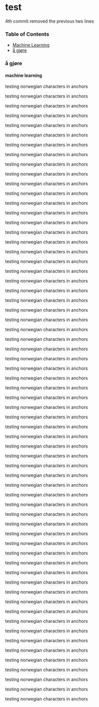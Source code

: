 # test
4th commit removed the previous two lines


### Table of Contents
* [Machine Learning](#machine-learning)  
* [å gjøre](##%C3%A5-gj%C3%B8re)  


### å gjøre

#### machine learning
testing norwegian characters in anchors

testing norwegian characters in anchors

testing norwegian characters in anchors

testing norwegian characters in anchors

testing norwegian characters in anchors

testing norwegian characters in anchors

testing norwegian characters in anchors

testing norwegian characters in anchors

testing norwegian characters in anchors

testing norwegian characters in anchors

testing norwegian characters in anchors

testing norwegian characters in anchors

testing norwegian characters in anchors

testing norwegian characters in anchors

testing norwegian characters in anchors

testing norwegian characters in anchors

testing norwegian characters in anchors

testing norwegian characters in anchors

testing norwegian characters in anchors

testing norwegian characters in anchors

testing norwegian characters in anchors

testing norwegian characters in anchors

testing norwegian characters in anchors

testing norwegian characters in anchors

testing norwegian characters in anchors

testing norwegian characters in anchors

testing norwegian characters in anchors

testing norwegian characters in anchors

testing norwegian characters in anchors

testing norwegian characters in anchors

testing norwegian characters in anchors

testing norwegian characters in anchors

testing norwegian characters in anchors

testing norwegian characters in anchors

testing norwegian characters in anchors

testing norwegian characters in anchors

testing norwegian characters in anchors

testing norwegian characters in anchors

testing norwegian characters in anchors

testing norwegian characters in anchors

testing norwegian characters in anchors

testing norwegian characters in anchors

testing norwegian characters in anchors

testing norwegian characters in anchors

testing norwegian characters in anchors

testing norwegian characters in anchors

testing norwegian characters in anchors

testing norwegian characters in anchors

testing norwegian characters in anchors

testing norwegian characters in anchors

testing norwegian characters in anchors

testing norwegian characters in anchors

testing norwegian characters in anchors

testing norwegian characters in anchors

testing norwegian characters in anchors

testing norwegian characters in anchors

testing norwegian characters in anchors

testing norwegian characters in anchors

testing norwegian characters in anchors

testing norwegian characters in anchors

testing norwegian characters in anchors

testing norwegian characters in anchors

testing norwegian characters in anchors

testing norwegian characters in anchors


